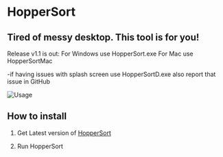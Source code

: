 # HopperSort
## Tired of messy desktop. This tool is for you!

Release v1.1 is out:
For Windows use HopperSort.exe
For Mac use HopperSortMac


-if having issues with splash screen use HopperSortD.exe also report that issue in GitHub

![Usage](https://github.com/kjutzn/HopperSort/assets/130908680/bab5e8eb-bef1-49b5-bab5-f95352ee7d57)

## How to install

1. Get Latest version of [HopperSort](https://github.com/kjutzn/HopperSort/releases)

1. Run HopperSort
